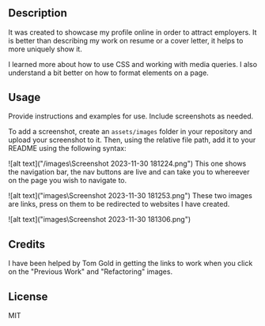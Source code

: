 # <Bootcamp-Project-Two>

## Description

It was created to showcase my profile online in order to attract employers. It is better than describing my work on resume or a cover letter, it helps to more uniquely show it. 

I learned more about how to use CSS and working with media queries. I also understand a bit better on how to format elements on a page. 


## Usage

Provide instructions and examples for use. Include screenshots as needed.

To add a screenshot, create an `assets/images` folder in your repository and upload your screenshot to it. Then, using the relative file path, add it to your README using the following syntax:

![alt text]("/images\Screenshot 2023-11-30 181224.png")
This one shows the navigation bar, the nav buttons are live and can take you to whereever on the page
you wish to navigate to. 

![alt text]("images\Screenshot 2023-11-30 181253.png")
These two images are links, press on them to be redirected to websites I have created. 

![alt text]("images\Screenshot 2023-11-30 181306.png")

## Credits

I have been helped by Tom Gold in getting the links to work when you click on the "Previous Work" and "Refactoring" images.

## License
MIT


